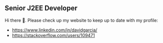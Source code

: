 ## Senior J2EE Developer
Hi there 👋. Please check up my website to keep up to date with my profile:
- https://www.linkedin.com/in/davidgarcia/
- https://stackoverflow.com/users/109471

<!--
**garciagonzalezdavid/garciagonzalezdavid** is a ✨ _special_ ✨ repository because its `README.md` (this file) appears on your GitHub profile.

Here are some ideas to get you started:

- 🔭 I’m currently working on ...
- 🌱 I’m currently learning ...
- 👯 I’m looking to collaborate on ...
- 🤔 I’m looking for help with ...
- 💬 Ask me about ...
- 📫 How to reach me: ...
- 😄 Pronouns: ...
- ⚡ Fun fact: ...
-->
